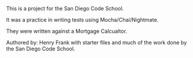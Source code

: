 This is a project for the San Diego Code School. 

It was a practice in writing tests using Mocha/Chai/Nightmate. 

They were written against a Mortgage Calcualtor. 

Authored by: Henry Frank
    with starter files and much of the work done by the San Diego Code School. 